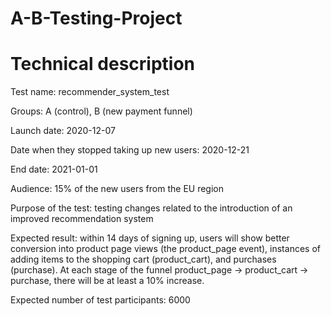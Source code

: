 # A-B-Testing-Project
# Technical description

Test name: recommender_system_test

Groups: А (control), B (new payment funnel)

Launch date: 2020-12-07

Date when they stopped taking up new users: 2020-12-21

End date: 2021-01-01

Audience: 15% of the new users from the EU region

Purpose of the test: testing changes related to the introduction of an improved recommendation system

Expected result: within 14 days of signing up, users will show better conversion into product page views (the product_page event), instances of adding items to the shopping cart (product_cart), and purchases (purchase). At each stage of the funnel product_page → product_cart → purchase, there will be at least a 10% increase.

Expected number of test participants: 6000
